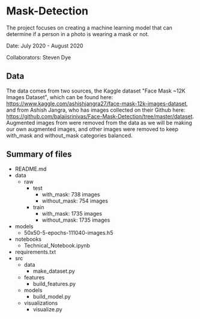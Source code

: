 # Mask-Detection
The project focuses on creating a machine learning model that can determine if a person in a photo is wearing a mask or not.

Date: July 2020 - August 2020

Collaborators: Steven Dye

## Data
The data comes from two sources, the Kaggle dataset "Face Mask ~12K Images Dataset", which can be found here: https://www.kaggle.com/ashishjangra27/face-mask-12k-images-dataset, and from Ashish Jangra, who has images collected on their Github here: https://github.com/balajisrinivas/Face-Mask-Detection/tree/master/dataset. Augmented images from were removed from the data as we will be making our own augmented images, and other images were removed to keep with_mask and without_mask categories balanced.

## Summary of files
- README.md
- data
  - raw
    - test
      - with_mask: 738 images
      - without_mask: 754 images
    - train
      - with_mask: 1735 images
      - without_mask: 1735 images
- models
  - 50x50-5-epochs-111040-images.h5
- notebooks
  - Technical_Notebook.ipynb
- requirements.txt
- src
  - data
    - make_dataset.py
  - features
    - build_features.py
  - models
    - build_model.py
  - visualizations
    - visualize.py
